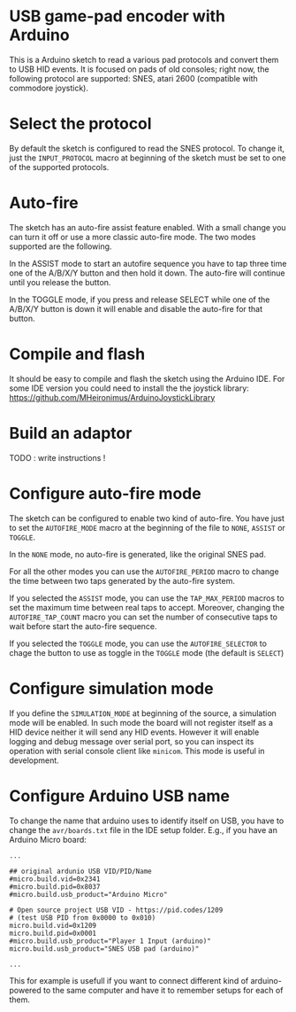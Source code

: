 
# USB game-pad encoder with Arduino

This is a Arduino sketch to read a various pad protocols and convert them to
USB HID events. It is focused on pads of old consoles; right now, the following
protocol are supported: SNES, atari 2600 (compatible with commodore joystick).

# Select the protocol

By default the sketch is configured to read the SNES protocol. To change it,
just the `INPUT_PROTOCOL` macro at beginning of the sketch must be set to one
of the supported protocols.

# Auto-fire

The sketch has an auto-fire assist feature enabled. With a small change you can
turn it off or use a more classic auto-fire mode. The two modes supported are
the following.

In the ASSIST mode to start an autofire sequence you have to tap three time one
of the A/B/X/Y button and then hold it down. The auto-fire will continue until
you release the button.

In the TOGGLE mode, if you press and release SELECT while one of the A/B/X/Y
button is down it will enable and disable the auto-fire for that button.

# Compile and flash

It should be easy to compile and flash the sketch using the Arduino IDE. For
some IDE version you could need to install the the joystick library:
https://github.com/MHeironimus/ArduinoJoystickLibrary

# Build an adaptor

TODO : write instructions !

# Configure auto-fire mode

The sketch can be configured to enable two kind of auto-fire. You have just to
set the `AUTOFIRE_MODE` macro at the beginning of the file to `NONE`, `ASSIST`
or `TOGGLE`.

In the `NONE` mode, no auto-fire is generated, like the original SNES pad.

For all the other modes you can use the `AUTOFIRE_PERIOD` macro to change the
time between two taps generated by the auto-fire system.

If you selected the `ASSIST` mode, you can use the `TAP_MAX_PERIOD` macros to
set the maximum time between real taps to accept. Moreover, changing the
`AUTOFIRE_TAP_COUNT` macro you can set the number of consecutive taps to wait
before start the auto-fire sequence.

If you selected the `TOGGLE` mode, you can use the `AUTOFIRE_SELECTOR` to chage
the button to use as toggle in the `TOGGLE` mode (the default is `SELECT`)

# Configure simulation mode

If you define the `SIMULATION_MODE` at beginning of the source, a simulation
mode will be enabled. In such mode the board will not register itself as a HID
device neither it will send any HID events. However it will enable logging and
debug message over serial port, so you can inspect its operation with serial
console client like `minicom`. This mode is useful in development.

# Configure Arduino USB name

To change the name that arduino uses to identify itself on USB, you have to
change the `avr/boards.txt` file in the IDE setup folder. E.g., if you have an
Arduino Micro board:

```
...

## original ardunio USB VID/PID/Name
#micro.build.vid=0x2341
#micro.build.pid=0x8037
#micro.build.usb_product="Arduino Micro"

# Open source project USB VID - https://pid.codes/1209
# (test USB PID from 0x0000 to 0x010)
micro.build.vid=0x1209
micro.build.pid=0x0001
#micro.build.usb_product="Player 1 Input (arduino)"
micro.build.usb_product="SNES USB pad (arduino)"

...
```

This for example is usefull if you want to connect different kind of
arduino-powered to the same computer and have it to remember setups for each of
them.

